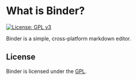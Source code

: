 # What is Binder?

[![License: GPL v3](https://img.shields.io/badge/License-GPLv3-blue.svg)](https://www.gnu.org/licenses/gpl-3.0)

Binder is a simple, cross-platform markdown editor.

## License

Binder is licensed under the [GPL](https://github.com/sdmila/binder/blob/main/LICENSE).
